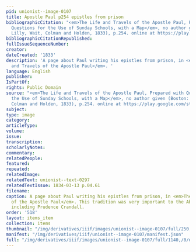 ```yaml
---
pid: unionist--image-0107
title: Apostle Paul p254 epistles from prison
bibliographicCitation: "<em>The Life and Travels of the Apostle Paul, Prepared with
  Questions for the Use of Sunday Schools, with a Map</em>, no author given (Boston:
  Lilly, Wait, Colman and Holden, 1833), p.254. online at https://play.google.com/store/books/details?id=AzwAAAAAYAAJ&rdid=book-AzwAAAAAYAAJ&rdot=1"
bibliographicCitationRepublished: 
fullIssueSequenceNumber: 
creator: 
dateCreated: '1833'
description: 'A page about Paul writing his epistles from prison, in <em>The Life
  and Travels of the Apostle Paul</em>. '
language: English
publisher: 
IsPartOf: 
rights: Public Domain
source: "<em>The Life and Travels of the Apostle Paul, Prepared with Questions for
  the Use of Sunday Schools, with a Map</em>, no author given (Boston: Lilly, Wait,
  Colman and Holden, 1833), p.254. online at https://play.google.com/store/books/details?id=AzwAAAAAYAAJ&rdid=book-AzwAAAAAYAAJ&rdot=1"
subject: 
type: image
category: 
articleType: 
volume: 
issue: 
transcription: 
scholarlyNotes: 
commentary: 
relatedPeople: 
featured: 
repeated: 
relatedImage: 
relatedText: unionist--text-0297
relatedTextIssue: 1834-03-13 p.04.61
filename: 
caption: A page about Paul writing his epistles from prison, in <em>The Life and Travels
  of the Apostle Paul</em>. This tradition was very important to the Abolitionists,
  including Prudence Crandall.
order: '518'
layout: items_item
collection: items
thumbnail: "/img/derivatives/iiif/images/unionist--image-0107/full/250,/0/default.jpg"
manifest: "/img/derivatives/iiif/unionist--image-0107/manifest.json"
full: "/img/derivatives/iiif/images/unionist--image-0107/full/1140,/0/default.jpg"
---
```

